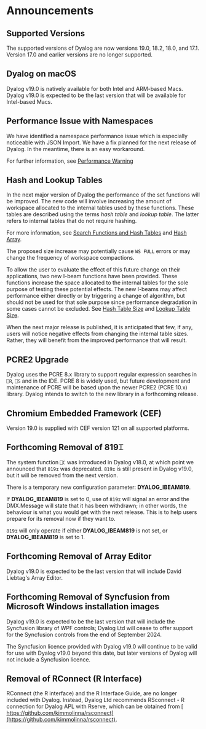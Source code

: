 <h1 class="heading"><span class="name">Announcements</span></h1>

## Supported Versions

The supported versions of Dyalog are now versions 19.0, 18.2, 18.0, and 17.1. Version 17.0 and earlier versions are no longer supported.

## Dyalog on macOS

Dyalog v19.0 is natively available for both Intel and ARM-based Macs. Dyalog v19.0 is expected to be the last version that will be available for Intel-based Macs.

## Performance Issue with Namespaces

We have identified a namespace performance issue which is especially noticeable with JSON Import. We have a fix planned for the next release of Dyalog. In the meantime, there is an easy workaround.

For further information, see [Performance Warning](../../../language-reference-guide/system-functions/json/introduction)

## Hash and Lookup Tables

In the next major version of Dyalog the performance of the set functions will be improved. The new code will involve increasing the amount of workspace allocated to the internal tables used by these functions. These tables are described using  the terms *hash table* and *lookup table*. The latter refers to internal tables that do not require hashing.

For more information, see [Search Functions and Hash Tables](../../../programming-reference-guide/introduction/search-functions-and-hash) and [Hash Array](../../../language-reference-guide/the-i-beam-operator/hash-array).

The proposed size increase may potentially cause `WS FULL` errors or may change the frequency of workspace compactions.

To allow the user to evaluate the effect of this future change on their applications, two new I-beam functions have been provided. These functions increase the space allocated to the internal tables for the sole purpose of testing these potential effects. The new I-beams may affect performance either directly or by triggering a change of algorithm, but should not be used for that sole purpose since performance degradation in some cases cannot be excluded. See [Hash Table Size](../language-reference-changes/hash-table-size.md) and [Lookup Table Size](../language-reference-changes/lookup-table-size.md).

When the next major release is published, it is anticipated that few, if any, users will notice negative effects from changing the internal table sizes. Rather, they will benefit from the improved performance that will result.

## PCRE2 Upgrade

Dyalog  uses the PCRE 8.x library to support regular expression searches in `⎕R`, `⎕S` and in the IDE. PCRE 8 is widely used, but future development and maintenance of PCRE will be based upon the newer PCRE2 (PCRE 10.x) library. Dyalog intends to switch to  the new library  in a forthcoming release.

## Chromium Embedded Framework (CEF)

Version 19.0 is supplied with CEF version 121 on all supported platforms.

## Forthcoming Removal of 819⌶

The system function `⎕C` was introduced in Dyalog v18.0, at which point we announced that `819⌶` was deprecated. `819⌶` is still present in Dyalog v19.0, but it will be removed from the next version.

There is a temporary new configuration parameter: **DYALOG_IBEAM819**.

If **DYALOG_IBEAM819** is set to 0, use of `819⌶` will  signal an error and the DMX.Message will state that it has been withdrawn; in other words, the behaviour is what you would get with the next release. This is to help users prepare for its removal now if they want to.

`819⌶` will only operate if either **DYALOG_IBEAM819** is not set, or **DYALOG_IBEAM819** is set to 1.

## Forthcoming Removal of Array Editor

Dyalog v19.0 is expected to be the last version that will include David Liebtag's Array Editor.

## Forthcoming Removal of Syncfusion from Microsoft Windows installation images

Dyalog v19.0 is expected to be the last version that will include the Syncfusion library of WPF controls; Dyalog Ltd will cease to offer support for the Syncfusion controls from the end of September 2024.

The Syncfusion licence provided with Dyalog v19.0 will continue to be valid for use with Dyalog v19.0 beyond this date, but later versions of Dyalog will not include a Syncfusion licence.

## Removal of RConnect (R Interface)

RConnect (the R interface) and the  R Interface Guide, are no longer included with Dyalog. Instead, Dyalog Ltd recommends  RSconnect - R connection for Dyalog APL with Rserve, which can be obtained from [ https://github.com/kimmolinna/rsconnect](https://github.com/kimmolinna/rsconnect).

